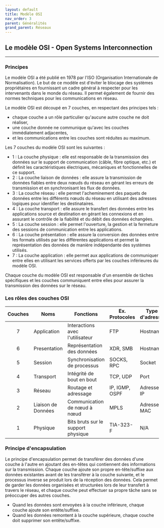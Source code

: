 ```yaml
---
layout: default
title: Modèle OSI
nav_order: 3
parent: Généralités
grand_parent: Réseaux
---
```


## Le modèle OSI - Open Systems Interconnection

---

### Principes

Le modèle OSI a été publié en 1978 par l'ISO (Organisation Internationale de Normalisation). Le but de ce modèle est d'éviter le blocage des systèmes propriétaires en fournissant un cadre général à respecter pour les intervenants dans le monde du réseau. Il permet également de fournir des normes techniques pour les communications en réseau.

Le modèle OSI est découpé en 7 couches, en respectant des principes tels :

- chaque couche a un rôle particulier qu'aucune autre couche ne doit réaliser,
- une couche donnée ne communique qu'avec les couches immédiatement adjacentes,
- et les communications entre les couches sont réduites au maximum.

Les 7 couches du modèle OSI sont les suivantes :

- 1 : La couche physique : elle est responsable de la transmission des données sur le support de communication (câble, fibre optique, etc.) et définit les caractéristiques électriques, mécaniques et fonctionnelles de ce support.
- 2 : La couche liaison de données : elle assure la transmission de données fiables entre deux nœuds du réseau en gérant les erreurs de transmission et en synchronisant les flux de données.
- 3 : La couche réseau : elle permet l'acheminement des paquets de données entre les différents nœuds du réseau en utilisant des adresses logiques pour identifier les destinataires.
- 4 : La couche transport : elle assure le transfert des données entre les applications source et destination en gérant les connexions et en assurant le contrôle de la fiabilité et du débit des données échangées.
- 5 : La couche session : elle permet l'ouverture, la gestion et la fermeture des sessions de communication entre les applications.
- 6 : La couche présentation : elle assure la conversion des données entre les formats utilisés par les différentes applications et permet la représentation des données de manière indépendante des systèmes utilisés.
- 7 : La couche application : elle permet aux applications de communiquer entre elles en utilisant les services offerts par les couches inférieures du modèle OSI.

Chaque couche du modèle OSI est responsable d'un ensemble de tâches spécifiques et les couches communiquent entre elles pour assurer la transmission des données sur le réseau.

### Les rôles des couches OSI

| Couches | Noms               | Fonctions                          | Ex. Protocoles | Type d'adresse |
| :-----: | ------------------ | ---------------------------------- | -------------- | -------------- |
|    7    | Application        | Interactions avec l'utilisateur    | FTP            | Hostname       |
|    6    | Presentation       | Représentation des données         | XDR, SMB       | Hostname       |
|    5    | Session            | Synchronisation de processus       | SOCKS, RPC     | Socket         |
|    4    | Transport          | Intégrité de bout en bout          | TCP, UDP       | Port           |
|    3    | Réseau             | Routage et adressage               | IP, IGMP, OSPF | Adresse IP     |
|    2    | Liaison de Données | Communication de nœud à nœud       | MPLS           | Adresse MAC    |
|    1    | Physique           | Bits bruts sur le support physique | TIA-323-F      | N/A            |

### Principe d'encapsulation

Le principe d'encapsulation permet de transférer des données d'une couche à l'autre en ajoutant des en-têtes qui contiennent des informations sur la transmission. Chaque couche ajoute son propre en-tête/suffixe aux données existantes avant de les transférer à la couche suivante, et le processus inverse se produit lors de la réception des données. Cela permet de garder les données organisées et structurées lors de leur transfert à travers le réseau, et chaque couche peut effectuer sa propre tâche sans se préoccuper des autres couches.

- Quand les données sont envoyées à la couche inférieure, chaque couche ajoute son entête/suffixe.
- Quand les données remontent à la couche supérieure, chaque couche doit supprimer son entête/suffixe.
